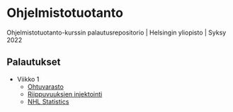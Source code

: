 # Ohjelmistotuotanto

Ohjelmistotuotanto-kurssin palautusrepositorio | Helsingin yliopisto | Syksy 2022

## Palautukset

- Viikko 1
  - [Ohtuvarasto](https://github.com/rikurauhala/ohtuvarasto)
  - [Riippuvuuksien injektointi](https://github.com/rikurauhala/ohjelmistotuotanto/tree/main/palautukset/viikko1/riippuvuuksien-injektointi-1)
  - [NHL Statistics](https://github.com/rikurauhala/ohjelmistotuotanto/tree/main/palautukset/viikko1/nhl-statistics-1)

